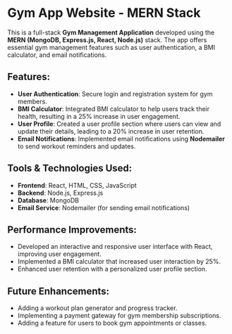 # Gym App Website - MERN Stack

This is a full-stack **Gym Management Application** developed using the **MERN (MongoDB, Express.js, React, Node.js)** stack. The app offers essential gym management features such as user authentication, a BMI calculator, and email notifications.

## Features:
- **User Authentication**: Secure login and registration system for gym members.
- **BMI Calculator**: Integrated BMI calculator to help users track their health, resulting in a 25% increase in user engagement.
- **User Profile**: Created a user profile section where users can view and update their details, leading to a 20% increase in user retention.
- **Email Notifications**: Implemented email notifications using **Nodemailer** to send workout reminders and updates.

## Tools & Technologies Used:
- **Frontend**: React, HTML, CSS, JavaScript
- **Backend**: Node.js, Express.js
- **Database**: MongoDB
- **Email Service**: Nodemailer (for sending email notifications)

## Performance Improvements:
- Developed an interactive and responsive user interface with React, improving user engagement.
- Implemented a BMI calculator that increased user interaction by 25%.
- Enhanced user retention with a personalized user profile section.

## Future Enhancements:
- Adding a workout plan generator and progress tracker.
- Implementing a payment gateway for gym membership subscriptions.
- Adding a feature for users to book gym appointments or classes.

